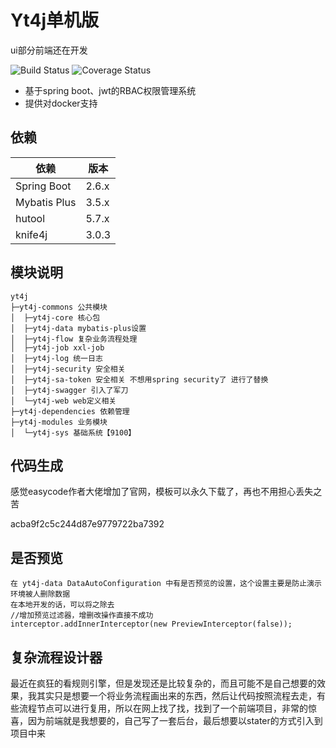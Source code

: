 # Yt4j单机版

ui部分前端还在开发

<p>
 <img src="https://img.shields.io/badge/Yt4j-1.0.0-success.svg" alt="Build Status">
 <img src="https://img.shields.io/badge/spring%20boot-2.6.X-blue" alt="Coverage Status">
</p>


- 基于spring boot、jwt的RBAC权限管理系统
- 提供对docker支持


## 依赖


依赖 | 版本
---|---
Spring Boot | 2.6.x
Mybatis Plus | 3.5.x
hutool | 5.7.x
knife4j |  3.0.3

## 模块说明

```
yt4j
├─yt4j-commons 公共模块
│  ├─yt4j-core 核心包
│  ├─yt4j-data mybatis-plus设置
│  ├─yt4j-flow 复杂业务流程处理
│  ├─yt4j-job xxl-job
│  ├─yt4j-log 统一日志
│  ├─yt4j-security 安全相关
│  ├─yt4j-sa-token 安全相关 不想用spring security了 进行了替换
│  ├─yt4j-swagger 引入了军刀
│  └─yt4j-web web定义相关
├─yt4j-dependencies 依赖管理
├─yt4j-modules 业务模块
│  └─yt4j-sys 基础系统【9100】
```

## 代码生成
感觉easycode作者大佬增加了官网，模板可以永久下载了，再也不用担心丢失之苦

acba9f2c5c244d87e9779722ba7392


## 是否预览
~~~
在 yt4j-data DataAutoConfiguration 中有是否预览的设置，这个设置主要是防止演示环境被人删除数据
在本地开发的话，可以将之除去
//增加预览过滤器，增删改操作直接不成功
interceptor.addInnerInterceptor(new PreviewInterceptor(false));
~~~

## 复杂流程设计器
最近在疯狂的看规则引擎，但是发现还是比较复杂的，而且可能不是自己想要的效果，我其实只是想要一个将业务流程画出来的东西，然后让代码按照流程去走，有些流程节点可以进行复用，所以在网上找了找，找到了一个前端项目，非常的惊喜，因为前端就是我想要的，自己写了一套后台，最后想要以stater的方式引入到项目中来
